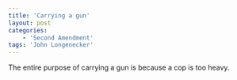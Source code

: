 ```yaml
---
title: 'Carrying a gun'
layout: post
categories:
    - 'Second Amendment'
tags: 'John Longenecker'
---
```


The entire purpose of carrying a gun is because a cop is too heavy.